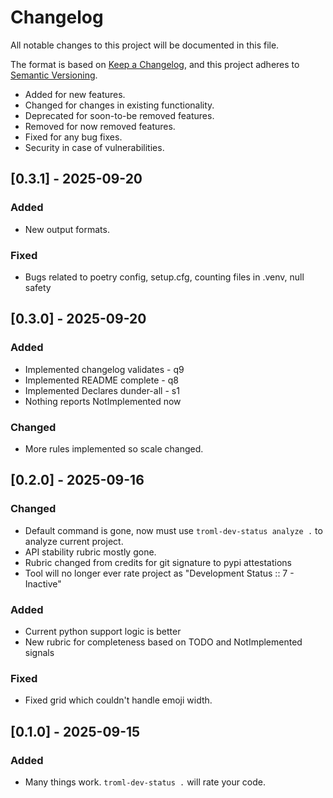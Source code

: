 # Changelog

All notable changes to this project will be documented in this file.

The format is based on [Keep a Changelog](https://keepachangelog.com/en/1.1.0/),
and this project adheres to [Semantic Versioning](https://semver.org/spec/v2.0.0.html).

- Added for new features.
- Changed for changes in existing functionality.
- Deprecated for soon-to-be removed features.
- Removed for now removed features.
- Fixed for any bug fixes.
- Security in case of vulnerabilities.

## [0.3.1] - 2025-09-20

### Added

- New output formats.

### Fixed

- Bugs related to poetry config, setup.cfg, counting files in .venv, null safety

## [0.3.0] - 2025-09-20

### Added

- Implemented changelog validates - q9
- Implemented README complete - q8
- Implemented Declares dunder-all - s1
- Nothing reports NotImplemented now

### Changed

- More rules implemented so scale changed.

## [0.2.0] - 2025-09-16

### Changed

- Default command is gone, now must use `troml-dev-status analyze .` to analyze current project.
- API stability rubric mostly gone.
- Rubric changed from credits for git signature to pypi attestations
- Tool will no longer ever rate project as "Development Status :: 7 - Inactive"

### Added

- Current python support logic is better
- New rubric for completeness based on TODO and NotImplemented signals

### Fixed

- Fixed grid which couldn't handle emoji width.

## [0.1.0] - 2025-09-15

### Added

- Many things work. `troml-dev-status .` will rate your code.